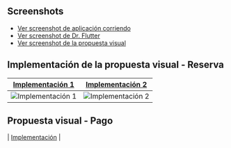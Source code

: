 ## Screenshots

- [Ver screenshot de aplicación corriendo](https://github.com/SexoSupremo/flutter-template-ucom/blob/main/.screens/PhonePixel%C3%B1.png)
- [Ver screenshot de Dr. Flutter](https://github.com/SexoSupremo/flutter-template-ucom/blob/main/.screens/Dr%20Flutter.png)
- [Ver screenshot de la propuesta visual](https://github.com/SexoSupremo/flutter-template-ucom/blob/main/.screens/Propuesta%20Visual.png)
  
## Implementación de la propuesta visual - Reserva

| [Implementación 1](https://github.com/SexoSupremo/flutter-template-ucom/blob/main/.screens/Implementaci%C3%B3n%201.png) | [Implementación 2](https://github.com/SexoSupremo/flutter-template-ucom/blob/main/.screens/Implementaci%C3%B3n%202.png) |
|:--:|:--:|
| ![Implementación 1](https://github.com/SexoSupremo/flutter-template-ucom/blob/main/.screens/Implementaci%C3%B3n%201.png?raw=true) | ![Implementación 2](https://github.com/SexoSupremo/flutter-template-ucom/blob/main/.screens/Implementaci%C3%B3n%202.png?raw=true) |


## Propuesta visual - Pago

| [Implementación](https://github.com/SexoSupremo/flutter-template-ucom/blob/main/.screens/Pago.png) |
